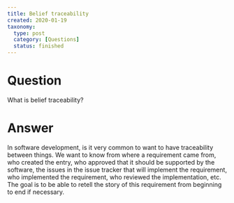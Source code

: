 ```yaml
---
title: Belief traceability
created: 2020-01-19
taxonomy:
  type: post
  category: [Questions]
  status: finished
---
```


# Question
What is belief traceability?

# Answer
In software development, is it very common to want to have traceability between things. We want to know from where a requirement came from, who created the entry, who approved that it should be supported by the software, the issues in the issue tracker that will implement the requirement, who implemented the requirement, who reviewed the implementation, etc. The goal is to be able to retell the story of this requirement from beginning to end if necessary.
